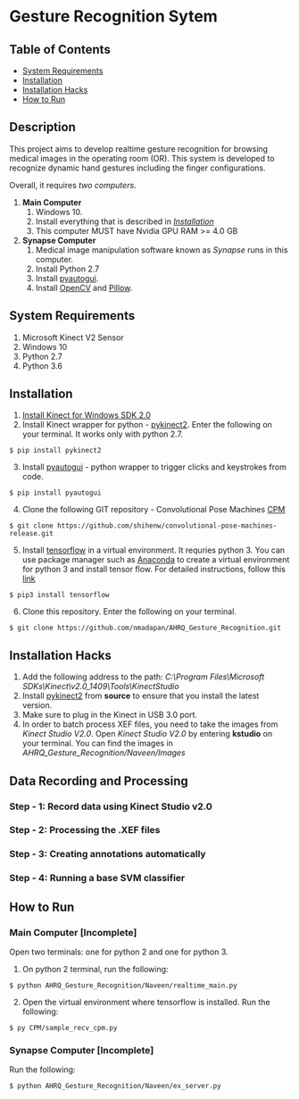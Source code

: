 # Gesture Recognition Sytem

## Table of Contents
   * [System Requirements](#system-requirements)
   * [Installation](#installation)
   * [Installation Hacks](#installation-hacks)
   * [How to Run](#how-to-run)

## Description
This project aims to develop realtime gesture recognition for browsing medical images in the operating room (OR). This system is developed to recognize dynamic hand gestures including the finger configurations.

Overall, it requires *two computers*.
1. **Main Computer**
	1. Windows 10.
	2. Install everything that is described in [*Installation*](#installation)
	3. This computer MUST have Nvidia GPU RAM >= 4.0 GB
2. **Synapse Computer**
	1. Medical image manipulation software known as *Synapse* runs in this computer.
	2. Install Python 2.7
	3. Install [pyautogui](https://pyautogui.readthedocs.io/en/latest/install.html).
	4. Install [OpenCV](https://docs.opencv.org/3.3.1/d5/de5/tutorial_py_setup_in_windows.html) and [Pillow](https://pypi.org/project/Pillow/2.2.1/).

## System Requirements
1. Microsoft Kinect V2 Sensor
2. Windows 10
3. Python 2.7
4. Python 3.6

## Installation
1. [Install Kinect for Windows SDK 2.0](https://www.microsoft.com/en-us/download/details.aspx?id=44561)
2. Install Kinect wrapper for python - [pykinect2](https://github.com/Kinect/PyKinect2.git). Enter the following on your terminal. It works only with python 2.7.
```
$ pip install pykinect2
```
3. Install [pyautogui](https://pyautogui.readthedocs.io/en/latest/install.html) - python wrapper to trigger clicks and keystrokes from code.
```
$ pip install pyautogui
```
4. Clone the following GIT repository - Convolutional Pose Machines [CPM](https://github.com/shihenw/convolutional-pose-machines-release.git)
```
$ git clone https://github.com/shihenw/convolutional-pose-machines-release.git
```
5. Install [tensorflow](https://www.tensorflow.org/install/) in a virtual environment. It requries python 3. You can use package manager such as [Anaconda](https://conda.io/docs/user-guide/install/windows.html) to create a virtual environment for python 3 and install tensor flow. For detailed instructions, follow this [link](https://medium.com/intel-student-ambassadors/installing-tensorflow-on-windows-with-anaconda-af6fa6280a4b)
```
$ pip3 install tensorflow
```
6. Clone this repository. Enter the following on your terminal.
```
$ git clone https://github.com/nmadapan/AHRQ_Gesture_Recognition.git
```

## Installation Hacks
1. Add the following address to the path: *C:\Program Files\Microsoft SDKs\Kinect\v2.0_1409\Tools\KinectStudio*
2. Install [pykinect2](https://github.com/Kinect/PyKinect2.git) from **source** to ensure that you install the latest version.
3. Make sure to plug in the Kinect in USB 3.0 port.
4. In order to batch process XEF files, you need to take the images from *Kinect Studio V2.0*. Open *Kinect Studio V2.0* by entering **kstudio** on your terminal. You can find the images in *AHRQ_Gesture_Recognition/Naveen/Images*

## Data Recording and Processing
### Step - 1: Record data using Kinect Studio v2.0

### Step - 2: Processing the .XEF files

### Step - 3: Creating annotations automatically

### Step - 4: Running a base SVM classifier

## How to Run
### Main Computer [Incomplete]
Open two terminals: one for python 2 and one for python 3.
1. On python 2 terminal, run the following:
```
$ python AHRQ_Gesture_Recognition/Naveen/realtime_main.py
```
2. Open the virtual environment where tensorflow is installed. Run the following:
```
$ py CPM/sample_recv_cpm.py
```

### Synapse Computer [Incomplete]
Run the following:
```
$ python AHRQ_Gesture_Recognition/Naveen/ex_server.py
```
